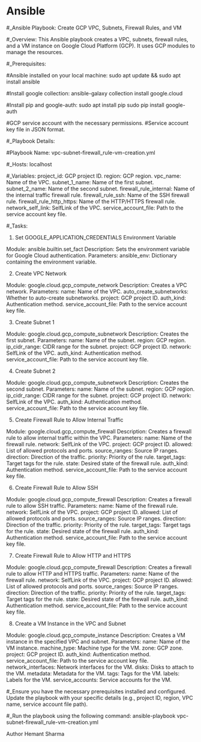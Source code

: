 # Ansible

#_Ansible Playbook: Create GCP VPC, Subnets, Firewall Rules, and VM

#_Overview:
This Ansible playbook creates a VPC, subnets, firewall rules, and a VM instance on Google Cloud Platform (GCP). It uses GCP modules to manage the resources.

#_Prerequisites:

#Ansible installed on your local machine:
sudo apt update && sudo apt install ansible

#Install google collection:
ansible-galaxy collection install google.cloud

#Install pip and google-auth:
sudo apt install pip
sudo pip install google-auth

#GCP service account with the necessary permissions.
#Service account key file in JSON format.

#_Playbook Details:

#Playbook Name:
vpc-subnet-firewall_rule-vm-creation.yml

#_Hosts:
localhost


#_Variables:
project_id: GCP project ID.
region: GCP region.
vpc_name: Name of the VPC.
subnet_1_name: Name of the first subnet.
subnet_2_name: Name of the second subnet.
firewall_rule_internal: Name of the internal traffic firewall rule.
firewall_rule_ssh: Name of the SSH firewall rule.
firewall_rule_http_https: Name of the HTTP/HTTPS firewall rule.
network_self_link: SelfLink of the VPC.
service_account_file: Path to the service account key file.


#_Tasks:


1. Set GOOGLE_APPLICATION_CREDENTIALS Environment Variable

Module: ansible.builtin.set_fact
Description: Sets the environment variable for Google Cloud authentication.
Parameters:
ansible_env: Dictionary containing the environment variable.

2. Create VPC Network

Module: google.cloud.gcp_compute_network
Description: Creates a VPC network.
Parameters:
name: Name of the VPC.
auto_create_subnetworks: Whether to auto-create subnetworks.
project: GCP project ID.
auth_kind: Authentication method.
service_account_file: Path to the service account key file.

3. Create Subnet 1

Module: google.cloud.gcp_compute_subnetwork
Description: Creates the first subnet.
Parameters:
name: Name of the subnet.
region: GCP region.
ip_cidr_range: CIDR range for the subnet.
project: GCP project ID.
network: SelfLink of the VPC.
auth_kind: Authentication method.
service_account_file: Path to the service account key file.

4. Create Subnet 2

Module: google.cloud.gcp_compute_subnetwork
Description: Creates the second subnet.
Parameters:
name: Name of the subnet.
region: GCP region.
ip_cidr_range: CIDR range for the subnet.
project: GCP project ID.
network: SelfLink of the VPC.
auth_kind: Authentication method.
service_account_file: Path to the service account key file.

5. Create Firewall Rule to Allow Internal Traffic

Module: google.cloud.gcp_compute_firewall
Description: Creates a firewall rule to allow internal traffic within the VPC.
Parameters:
name: Name of the firewall rule.
network: SelfLink of the VPC.
project: GCP project ID.
allowed: List of allowed protocols and ports.
source_ranges: Source IP ranges.
direction: Direction of the traffic.
priority: Priority of the rule.
target_tags: Target tags for the rule.
state: Desired state of the firewall rule.
auth_kind: Authentication method.
service_account_file: Path to the service account key file.

6. Create Firewall Rule to Allow SSH

Module: google.cloud.gcp_compute_firewall
Description: Creates a firewall rule to allow SSH traffic.
Parameters:
name: Name of the firewall rule.
network: SelfLink of the VPC.
project: GCP project ID.
allowed: List of allowed protocols and ports.
source_ranges: Source IP ranges.
direction: Direction of the traffic.
priority: Priority of the rule.
target_tags: Target tags for the rule.
state: Desired state of the firewall rule.
auth_kind: Authentication method.
service_account_file: Path to the service account key file.

7. Create Firewall Rule to Allow HTTP and HTTPS

Module: google.cloud.gcp_compute_firewall
Description: Creates a firewall rule to allow HTTP and HTTPS traffic.
Parameters:
name: Name of the firewall rule.
network: SelfLink of the VPC.
project: GCP project ID.
allowed: List of allowed protocols and ports.
source_ranges: Source IP ranges.
direction: Direction of the traffic.
priority: Priority of the rule.
target_tags: Target tags for the rule.
state: Desired state of the firewall rule.
auth_kind: Authentication method.
service_account_file: Path to the service account key file.

8. Create a VM Instance in the VPC and Subnet

Module: google.cloud.gcp_compute_instance
Description: Creates a VM instance in the specified VPC and subnet.
Parameters:
name: Name of the VM instance.
machine_type: Machine type for the VM.
zone: GCP zone.
project: GCP project ID.
auth_kind: Authentication method.
service_account_file: Path to the service account key file.
network_interfaces: Network interfaces for the VM.
disks: Disks to attach to the VM.
metadata: Metadata for the VM.
tags: Tags for the VM.
labels: Labels for the VM.
service_accounts: Service accounts for the VM.


#_Ensure you have the necessary prerequisites installed and configured.
Update the playbook with your specific details (e.g., project ID, region, VPC name, service account file path).


#_Run the playbook using the following command:
ansible-playbook vpc-subnet-firewall_rule-vm-creation.yml


Author
Hemant Sharma

